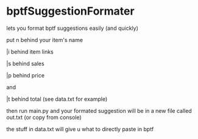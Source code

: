 # bptfSuggestionFormater
lets you format bptf suggestions easily (and quickly)

put n behind your item's name

|i behind item links

|s behind sales

|p behind price

and 

|t behind total (see data.txt for example)

then run main.py and your formated suggestion will be in a new file called out.txt (or copy from console)

the stuff in data.txt will give u what to directly paste in bptf
